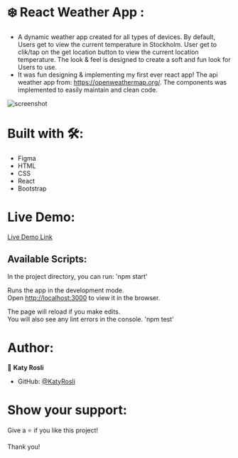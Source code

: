# ❄️ React Weather App : 
- A dynamic weather app created for all types of devices. By default, Users get to view the current temperature in Stockholm. User get to clik/tap on the get location button to view the current location temperature. The look & feel is designed to create a soft and fun look for Users to use. 
- It was fun designing & implementing my first ever react app! The api weather app from: https://openweathermap.org/. The components was implemented to
easily maintain and clean code.

![screenshot](./ReactWeatherApp.jpg)

# Built with 🛠️:
- Figma
- HTML
- CSS
- React
- Bootstrap

# Live Demo:
[Live Demo Link](https://upbeat-wilson-17e7a5.netlify.app/)

## Available Scripts:
In the project directory, you can run:
'npm start'

Runs the app in the development mode.\
Open [http://localhost:3000](http://localhost:3000) to view it in the browser.

The page will reload if you make edits.\
You will also see any lint errors in the console.
'npm test'

# Author:
👩 **Katy Rosli**
- GitHub: [@KatyRosli](https://github.com/KatyRosli)

# Show your support:
Give a ⭐️ if you like this project!

Thank you!
